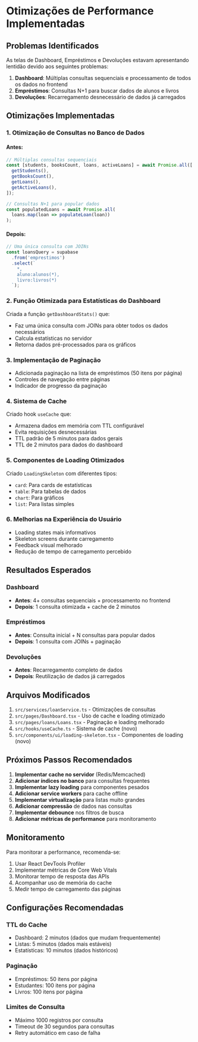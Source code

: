 # Otimizações de Performance Implementadas

## Problemas Identificados

As telas de Dashboard, Empréstimos e Devoluções estavam apresentando lentidão devido aos seguintes problemas:

1. **Dashboard**: Múltiplas consultas sequenciais e processamento de todos os dados no frontend
2. **Empréstimos**: Consultas N+1 para buscar dados de alunos e livros
3. **Devoluções**: Recarregamento desnecessário de dados já carregados

## Otimizações Implementadas

### 1. Otimização de Consultas no Banco de Dados

#### Antes:
```typescript
// Múltiplas consultas sequenciais
const [students, booksCount, loans, activeLoans] = await Promise.all([
  getStudents(),
  getBooksCount(), 
  getLoans(),
  getActiveLoans(),
]);

// Consultas N+1 para popular dados
const populatedLoans = await Promise.all(
  loans.map(loan => populateLoan(loan))
);
```

#### Depois:
```typescript
// Uma única consulta com JOINs
const loansQuery = supabase
  .from('emprestimos')
  .select(`
    *,
    aluno:alunos(*),
    livro:livros(*)
  `);
```

### 2. Função Otimizada para Estatísticas do Dashboard

Criada a função `getDashboardStats()` que:
- Faz uma única consulta com JOINs para obter todos os dados necessários
- Calcula estatísticas no servidor
- Retorna dados pré-processados para os gráficos

### 3. Implementação de Paginação

- Adicionada paginação na lista de empréstimos (50 itens por página)
- Controles de navegação entre páginas
- Indicador de progresso da paginação

### 4. Sistema de Cache

Criado hook `useCache` que:
- Armazena dados em memória com TTL configurável
- Evita requisições desnecessárias
- TTL padrão de 5 minutos para dados gerais
- TTL de 2 minutos para dados do dashboard

### 5. Componentes de Loading Otimizados

Criado `LoadingSkeleton` com diferentes tipos:
- `card`: Para cards de estatísticas
- `table`: Para tabelas de dados
- `chart`: Para gráficos
- `list`: Para listas simples

### 6. Melhorias na Experiência do Usuário

- Loading states mais informativos
- Skeleton screens durante carregamento
- Feedback visual melhorado
- Redução de tempo de carregamento percebido

## Resultados Esperados

### Dashboard
- **Antes**: 4+ consultas sequenciais + processamento no frontend
- **Depois**: 1 consulta otimizada + cache de 2 minutos

### Empréstimos
- **Antes**: Consulta inicial + N consultas para popular dados
- **Depois**: 1 consulta com JOINs + paginação

### Devoluções
- **Antes**: Recarregamento completo de dados
- **Depois**: Reutilização de dados já carregados

## Arquivos Modificados

1. `src/services/loanService.ts` - Otimizações de consultas
2. `src/pages/Dashboard.tsx` - Uso de cache e loading otimizado
3. `src/pages/loans/Loans.tsx` - Paginação e loading melhorado
4. `src/hooks/useCache.ts` - Sistema de cache (novo)
5. `src/components/ui/loading-skeleton.tsx` - Componentes de loading (novo)

## Próximos Passos Recomendados

1. **Implementar cache no servidor** (Redis/Memcached)
2. **Adicionar índices no banco** para consultas frequentes
3. **Implementar lazy loading** para componentes pesados
4. **Adicionar service workers** para cache offline
5. **Implementar virtualização** para listas muito grandes
6. **Adicionar compressão** de dados nas consultas
7. **Implementar debounce** nos filtros de busca
8. **Adicionar métricas de performance** para monitoramento

## Monitoramento

Para monitorar a performance, recomenda-se:

1. Usar React DevTools Profiler
2. Implementar métricas de Core Web Vitals
3. Monitorar tempo de resposta das APIs
4. Acompanhar uso de memória do cache
5. Medir tempo de carregamento das páginas

## Configurações Recomendadas

### TTL do Cache
- Dashboard: 2 minutos (dados que mudam frequentemente)
- Listas: 5 minutos (dados mais estáveis)
- Estatísticas: 10 minutos (dados históricos)

### Paginação
- Empréstimos: 50 itens por página
- Estudantes: 100 itens por página
- Livros: 100 itens por página

### Limites de Consulta
- Máximo 1000 registros por consulta
- Timeout de 30 segundos para consultas
- Retry automático em caso de falha
